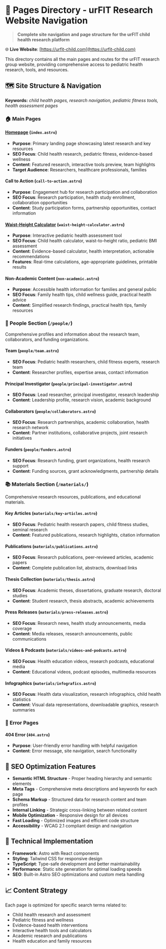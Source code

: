 # 📄 Pages Directory - urFIT Research Website Navigation

> **Complete site navigation and page structure for the urFIT child health research platform**

🌐 **Live Website**: [https://urfit-child.com](https://urfit-child.com)

This directory contains all the main pages and routes for the urFIT research group website, providing comprehensive access to pediatric health research, tools, and resources.

## 🗺️ Site Structure & Navigation

**Keywords:** *child health pages, research navigation, pediatric fitness tools, health assessment pages*

### 🏠 Main Pages

#### **[Homepage](https://urfit-child.com)** (`index.astro`)
- **Purpose**: Primary landing page showcasing latest research and key resources
- **SEO Focus**: Child health research, pediatric fitness, evidence-based wellness
- **Content**: Featured research, interactive tools preview, team highlights
- **Target Audience**: Researchers, healthcare professionals, families

#### **Call to Action** (`call-to-action.astro`)
- **Purpose**: Engagement hub for research participation and collaboration
- **SEO Focus**: Research participation, health study enrollment, collaboration opportunities
- **Content**: Study participation forms, partnership opportunities, contact information

#### **[Waist-Height Calculator](https://urfit-child.com/waist-height-calculator)** (`waist-height-calculator.astro`)
- **Purpose**: Interactive pediatric health assessment tool
- **SEO Focus**: Child health calculator, waist-to-height ratio, pediatric BMI assessment
- **Content**: Evidence-based calculator, health interpretation, actionable recommendations
- **Features**: Real-time calculations, age-appropriate guidelines, printable results

#### **Non-Academic Content** (`non-academic.astro`)
- **Purpose**: Accessible health information for families and general public
- **SEO Focus**: Family health tips, child wellness guide, practical health advice
- **Content**: Simplified research findings, practical health tips, family resources

### 👥 People Section (`/people/`)

Comprehensive profiles and information about the research team, collaborators, and funding organizations.

#### **Team** (`people/team.astro`)
- **SEO Focus**: Pediatric health researchers, child fitness experts, research team
- **Content**: Researcher profiles, expertise areas, contact information

#### **Principal Investigator** (`people/principal-investigator.astro`)
- **SEO Focus**: Lead researcher, principal investigator, research leadership
- **Content**: Leadership profile, research vision, academic background

#### **Collaborators** (`people/collaborators.astro`)
- **SEO Focus**: Research partnerships, academic collaboration, health research network
- **Content**: Partner institutions, collaborative projects, joint research initiatives

#### **Funders** (`people/funders.astro`)
- **SEO Focus**: Research funding, grant organizations, health research support
- **Content**: Funding sources, grant acknowledgments, partnership details

### 📚 Materials Section (`/materials/`)

Comprehensive research resources, publications, and educational materials.

#### **Key Articles** (`materials/key-articles.astro`)
- **SEO Focus**: Pediatric health research papers, child fitness studies, seminal research
- **Content**: Featured publications, research highlights, citation information

#### **Publications** (`materials/publications.astro`)
- **SEO Focus**: Research publications, peer-reviewed articles, academic papers
- **Content**: Complete publication list, abstracts, download links

#### **Thesis Collection** (`materials/thesis.astro`)
- **SEO Focus**: Academic theses, dissertations, graduate research, doctoral studies
- **Content**: Student research, thesis abstracts, academic achievements

#### **Press Releases** (`materials/press-releases.astro`)
- **SEO Focus**: Research news, health study announcements, media coverage
- **Content**: Media releases, research announcements, public communications

#### **Videos & Podcasts** (`materials/videos-and-podcasts.astro`)
- **SEO Focus**: Health education videos, research podcasts, educational media
- **Content**: Educational videos, podcast episodes, multimedia resources

#### **Infographics** (`materials/infografics.astro`)
- **SEO Focus**: Health data visualization, research infographics, child health statistics
- **Content**: Visual data representations, downloadable graphics, research summaries

### 🚫 Error Pages

#### **404 Error** (`404.astro`)
- **Purpose**: User-friendly error handling with helpful navigation
- **Content**: Error message, site navigation, search functionality

## 🎯 SEO Optimization Features

- **Semantic HTML Structure** - Proper heading hierarchy and semantic elements
- **Meta Tags** - Comprehensive meta descriptions and keywords for each page
- **Schema Markup** - Structured data for research content and team profiles
- **Internal Linking** - Strategic cross-linking between related content
- **Mobile Optimization** - Responsive design for all devices
- **Fast Loading** - Optimized images and efficient code structure
- **Accessibility** - WCAG 2.1 compliant design and navigation

## 🔧 Technical Implementation

- **Framework**: Astro with React components
- **Styling**: Tailwind CSS for responsive design
- **TypeScript**: Type-safe development and better maintainability
- **Performance**: Static site generation for optimal loading speeds
- **SEO**: Built-in Astro SEO optimizations and custom meta handling

## 📈 Content Strategy

Each page is optimized for specific search terms related to:
- Child health research and assessment
- Pediatric fitness and wellness
- Evidence-based health interventions
- Interactive health tools and calculators
- Academic research and publications
- Health education and family resources
